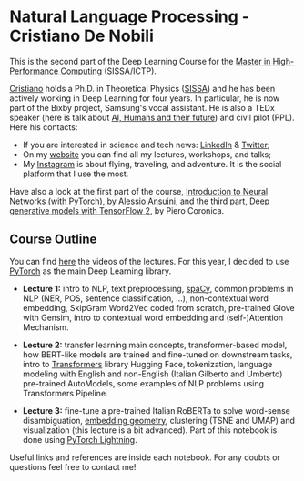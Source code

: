 # Natural Language Processing - Cristiano De Nobili

This is the second part of the Deep Learning Course for the [Master in High-Performance Computing](https://twitter.com/mhpc_sissa_ictp) (SISSA/ICTP). 

[Cristiano](https://denocris.com/) holds a Ph.D. in Theoretical Physics ([SISSA](https://twitter.com/Sissaschool)) and he has been actively working in Deep Learning for four years. In particular, he is now part of the Bixby project, Samsung's vocal assistant. He is also a TEDx speaker (here is talk about [AI, Humans and their future](https://youtu.be/8-hrmer9d_E)) and civil pilot (PPL). Here his contacts:

* If you are interested in science and tech news: [LinkedIn](https://www.linkedin.com/in/cristiano-de-nobili/) & [Twitter](https://twitter.com/denocris);
* On my [website](https://denocris.com/) you can find all my lectures, workshops, and talks;
* My [Instagram](https://www.instagram.com/denocris/?hl=it) is about flying, traveling, and adventure. It is the social platform that I use the most.

Have also a look at the first part of the course, [Introduction to Neural Networks (with PyTorch)](https://github.com/sissa/p2.13_seed), by [Alessio Ansuini](https://www.linkedin.com/in/alessioansuini/), and the third part, [Deep generative models with TensorFlow 2](https://gitlab.developers.cam.ac.uk/pc620/dl_course), by Piero Coronica.



## Course Outline

You can find [here](https://drive.google.com/drive/folders/1rbtfRdvwn9kiMXFrB_4KiUEaoD1dAoMF?usp=sharing) the videos of the lectures. For this year, I decided to use [PyTorch](https://pytorch.org/) as the main Deep Learning library.

* **Lecture 1:** intro to NLP, text preprocessing, [spaCy](https://spacy.io/), common problems in NLP (NER, POS, sentence classification, ...), non-contextual word embedding, SkipGram Word2Vec coded from scratch, pre-trained Glove with Gensim, intro to contextual word embedding and (self-)Attention Mechanism.

* **Lecture 2:** transfer learning main concepts, transformer-based model, how BERT-like models are trained and fine-tuned on downstream tasks, intro to [Transformers](https://github.com/huggingface/transformers) library Hugging Face, tokenization, language modeling with English and non-English (Italian Gilberto and Umberto) pre-trained AutoModels, some examples of NLP problems using Transformers Pipeline.

* **Lecture 3:** fine-tune a pre-trained Italian RoBERTa to solve word-sense disambiguation, [embedding geometry](https://arxiv.org/abs/1906.02715), clustering (TSNE and UMAP) and visualization (this lecture is a bit advanced). Part of this notebook is done using [PyTorch Lightning](https://github.com/PyTorchLightning/pytorch-lightning).

Useful links and references are inside each notebook. For any doubts or questions feel free to contact me!

